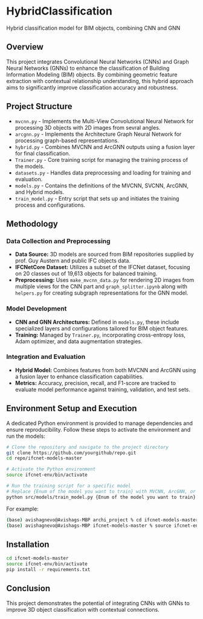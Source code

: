 # HybridClassification
Hybrid classification model for BIM objects, combining CNN and GNN

## Overview
This project integrates Convolutional Neural Networks (CNNs) and Graph Neural Networks (GNNs) to enhance the classification of Building Information Modeling (BIM) objects. By combining geometric feature extraction with contextual relationship understanding, this hybrid approach aims to significantly improve classification accuracy and robustness.

## Project Structure

- `mvcnn.py` - Implements the Multi-View Convolutional Neural Network for processing 3D objects with 2D images from sevral angles.
- `arcgnn.py` - Implements the Architecture Graph Neural Network for processing graph-based representations.
- `hybrid.py` - Combines MVCNN and ArcGNN outputs using a fusion layer for final classification.
- `Trainer.py` - Core training script for managing the training process of the models.
- `datasets.py` - Handles data preprocessing and loading for training and evaluation.
- `models.py` - Contains the definitions of the MVCNN, SVCNN, ArcGNN, and Hybrid models.
- `train_model.py` - Entry script that sets up and initiates the training process and configurations.

## Methodology

### Data Collection and Preprocessing
- **Data Source:** 3D models are sourced from BIM repositories supplied by prof. Guy Austern and public IFC objects data.
- **IFCNetCore Dataset:** Utilizes a subset of the IFCNet dataset, focusing on 20 classes out of 19,613 objects for balanced training.
- **Preprocessing:** Uses `make_mvcnn_data.py` for rendering 2D images from multiple views for the CNN part and `graph_splitter.ipynb` along with `helpers.py` for creating subgraph representations for the GNN model.

### Model Development
- **CNN and GNN Architectures:** Defined in `models.py`, these include specialized layers and configurations tailored for BIM object features.
- **Training:** Managed by `Trainer.py`, incorporating cross-entropy loss, Adam optimizer, and data augmentation strategies.

### Integration and Evaluation
- **Hybrid Model:** Combines features from both MVCNN and ArcGNN using a fusion layer to enhance classification capabilities.
- **Metrics:** Accuracy, precision, recall, and F1-score are tracked to evaluate model performance against training, validation, and test sets.

## Environment Setup and Execution

A dedicated Python environment is provided to manage dependencies and ensure reproducibility. Follow these steps to activate the environment and run the models:

```bash
# Clone the repository and navigate to the project directory
git clone https://github.com/yourgithub/repo.git
cd repo/ifcnet-models-master

# Activate the Python environment
source ifcnet-env/bin/activate

# Run the training script for a specific model
# Replace {Enum of the model you want to train} with MVCNN, ArcGNN, or HybridModel
python src/models/train_model.py {Enum of the model you want to train}
```

For example:

```bash
(base) avishagnevo@Avishags-MBP archi_project % cd ifcnet-models-master
(base) avishagnevo@Avishags-MBP ifcnet-models-master % source ifcnet-env/bin/activate
```

## Installation

```bash
cd ifcnet-models-master
source ifcnet-env/bin/activate
pip install -r requirements.txt
```

## Conclusion

This project demonstrates the potential of integrating CNNs with GNNs to improve 3D object classification with contextual connections.
